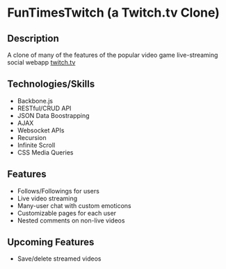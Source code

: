 # FunTimesTwitch (a Twitch.tv Clone)
## Description
A clone of many of the features of the popular video game live-streaming social webapp [twitch.tv](http://www.twitch.tv)
## Technologies/Skills
* Backbone.js
* RESTful/CRUD API
* JSON Data Boostrapping
* AJAX
* Websocket APIs
* Recursion
* Infinite Scroll
* CSS Media Queries
## Features
* Follows/Followings for users
* Live video streaming
* Many-user chat with custom emoticons
* Customizable pages for each user
* Nested comments on non-live videos
## Upcoming Features
* Save/delete streamed videos
